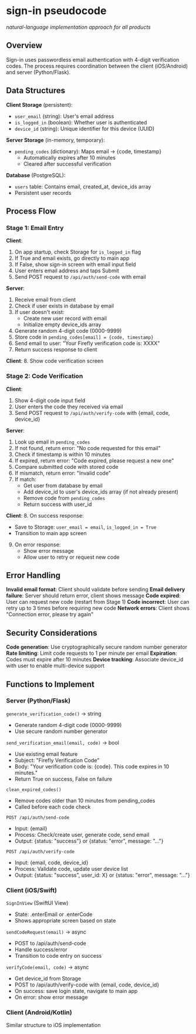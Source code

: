 # sign-in pseudocode
*natural-language implementation approach for all products*

## Overview

Sign-in uses passwordless email authentication with 4-digit verification codes. The process requires coordination between the client (iOS/Android) and server (Python/Flask).

## Data Structures

**Client Storage** (persistent):
- `user_email` (string): User's email address
- `is_logged_in` (boolean): Whether user is authenticated
- `device_id` (string): Unique identifier for this device (UUID)

**Server Storage** (in-memory, temporary):
- `pending_codes` (dictionary): Maps email → {code, timestamp}
  - Automatically expires after 10 minutes
  - Cleared after successful verification

**Database** (PostgreSQL):
- `users` table: Contains email, created_at, device_ids array
- Persistent user records

## Process Flow

### Stage 1: Email Entry

**Client**:
1. On app startup, check Storage for `is_logged_in` flag
2. If True and email exists, go directly to main app
3. If False, show sign-in screen with email input field
4. User enters email address and taps Submit
5. Send POST request to `/api/auth/send-code` with email

**Server**:
1. Receive email from client
2. Check if user exists in database by email
3. If user doesn't exist:
   - Create new user record with email
   - Initialize empty device_ids array
4. Generate random 4-digit code (0000-9999)
5. Store code in `pending_codes[email] = {code, timestamp}`
6. Send email to user: "Your Firefly verification code is: XXXX"
7. Return success response to client

**Client**:
8. Show code verification screen

### Stage 2: Code Verification

**Client**:
1. Show 4-digit code input field
2. User enters the code they received via email
3. Send POST request to `/api/auth/verify-code` with {email, code, device_id}

**Server**:
1. Look up email in `pending_codes`
2. If not found, return error: "No code requested for this email"
3. Check if timestamp is within 10 minutes
4. If expired, return error: "Code expired, please request a new one"
5. Compare submitted code with stored code
6. If mismatch, return error: "Invalid code"
7. If match:
   - Get user from database by email
   - Add device_id to user's device_ids array (if not already present)
   - Remove code from `pending_codes`
   - Return success with user_id

**Client**:
8. On success response:
   - Save to Storage: `user_email = email`, `is_logged_in = True`
   - Transition to main app screen
9. On error response:
   - Show error message
   - Allow user to retry or request new code

## Error Handling

**Invalid email format**: Client should validate before sending
**Email delivery failure**: Server should return error, client shows message
**Code expired**: User can request new code (restart from Stage 1)
**Code incorrect**: User can retry up to 3 times before requiring new code
**Network errors**: Client shows "Connection error, please try again"

## Security Considerations

**Code generation**: Use cryptographically secure random number generator
**Rate limiting**: Limit code requests to 1 per minute per email
**Expiration**: Codes must expire after 10 minutes
**Device tracking**: Associate device_id with user to enable multi-device support

## Functions to Implement

### Server (Python/Flask)

`generate_verification_code()` → string
- Generate random 4-digit code (0000-9999)
- Use secure random number generator

`send_verification_email(email, code)` → bool
- Use existing email feature
- Subject: "Firefly Verification Code"
- Body: "Your verification code is: {code}. This code expires in 10 minutes."
- Return True on success, False on failure

`clean_expired_codes()`
- Remove codes older than 10 minutes from pending_codes
- Called before each code check

`POST /api/auth/send-code`
- Input: {email}
- Process: Check/create user, generate code, send email
- Output: {status: "success"} or {status: "error", message: "..."}

`POST /api/auth/verify-code`
- Input: {email, code, device_id}
- Process: Validate code, update user device list
- Output: {status: "success", user_id: X} or {status: "error", message: "..."}

### Client (iOS/Swift)

`SignInView` (SwiftUI View)
- State: .enterEmail or .enterCode
- Shows appropriate screen based on state

`sendCodeRequest(email)` → async
- POST to /api/auth/send-code
- Handle success/error
- Transition to code entry on success

`verifyCode(email, code)` → async
- Get device_id from Storage
- POST to /api/auth/verify-code with {email, code, device_id}
- On success: save login state, navigate to main app
- On error: show error message

### Client (Android/Kotlin)

Similar structure to iOS implementation
